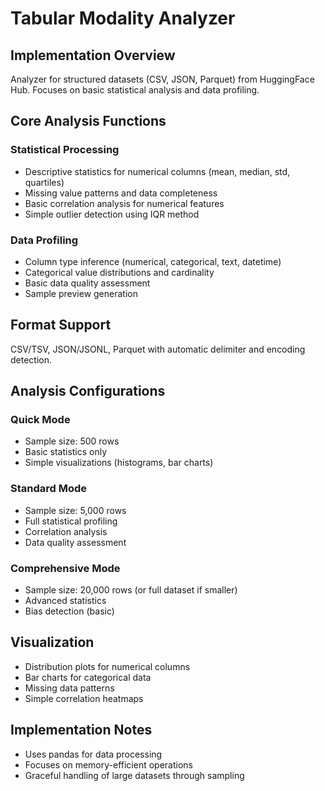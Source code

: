 # Tabular Modality Analyzer

## Implementation Overview
Analyzer for structured datasets (CSV, JSON, Parquet) from HuggingFace Hub. Focuses on basic statistical analysis and data profiling.

## Core Analysis Functions

### Statistical Processing
- Descriptive statistics for numerical columns (mean, median, std, quartiles)
- Missing value patterns and data completeness
- Basic correlation analysis for numerical features
- Simple outlier detection using IQR method

### Data Profiling
- Column type inference (numerical, categorical, text, datetime)
- Categorical value distributions and cardinality
- Basic data quality assessment
- Sample preview generation

## Format Support
CSV/TSV, JSON/JSONL, Parquet with automatic delimiter and encoding detection.

## Analysis Configurations

### Quick Mode
- Sample size: 500 rows
- Basic statistics only
- Simple visualizations (histograms, bar charts)

### Standard Mode
- Sample size: 5,000 rows
- Full statistical profiling
- Correlation analysis
- Data quality assessment

### Comprehensive Mode
- Sample size: 20,000 rows (or full dataset if smaller)
- Advanced statistics
- Bias detection (basic)

## Visualization
- Distribution plots for numerical columns
- Bar charts for categorical data
- Missing data patterns
- Simple correlation heatmaps

## Implementation Notes
- Uses pandas for data processing
- Focuses on memory-efficient operations
- Graceful handling of large datasets through sampling